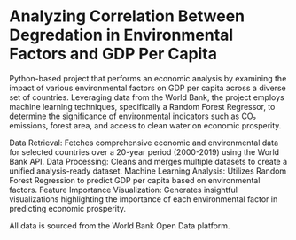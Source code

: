 # Analyzing Correlation Between Degredation in Environmental Factors and GDP Per Capita

Python-based project that performs an economic analysis by examining the impact of various environmental factors on GDP per capita across a diverse set of countries. Leveraging data from the World Bank, the project employs machine learning techniques, specifically a Random Forest Regressor, to determine the significance of environmental indicators such as CO₂ emissions, forest area, and access to clean water on economic prosperity.

Data Retrieval: Fetches comprehensive economic and environmental data for selected countries over a 20-year period (2000-2019) using the World Bank API.
Data Processing: Cleans and merges multiple datasets to create a unified analysis-ready dataset.
Machine Learning Analysis: Utilizes Random Forest Regression to predict GDP per capita based on environmental factors.
Feature Importance Visualization: Generates insightful visualizations highlighting the importance of each environmental factor in predicting economic prosperity.

All data is sourced from the World Bank Open Data platform.
